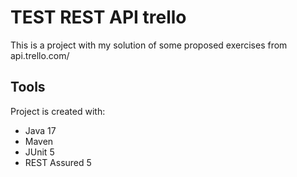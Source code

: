 # TEST REST API trello

This is a project with my solution of some proposed exercises from api.trello.com/

## **Tools**
Project is created with:
* Java 17
* Maven
* JUnit 5
* REST Assured 5
